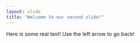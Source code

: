 ```yaml
---
layout: slide
title: "Welcome to our second slide!"
---
```

Here is some real text!
Use the left arrow to go back!
